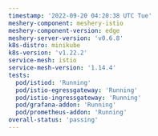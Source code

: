 ```yaml
---
timestamp: '2022-09-20 04:20:38 UTC Tue'
meshery-component: meshery-istio
meshery-component-version: edge
meshery-server-version: 'v0.6.8'
k8s-distro: minikube
k8s-version: 'v1.22.2'
service-mesh: istio
service-mesh-version: '1.14.4'
tests:
  pod/istiod: 'Running'
  pod/istio-egressgateway: 'Running'
  pod/istio-ingressgateway: 'Running'
  pod/grafana-addon: 'Running'
  pod/prometheus-addon: 'Running'
overall-status: 'passing'
---
```

